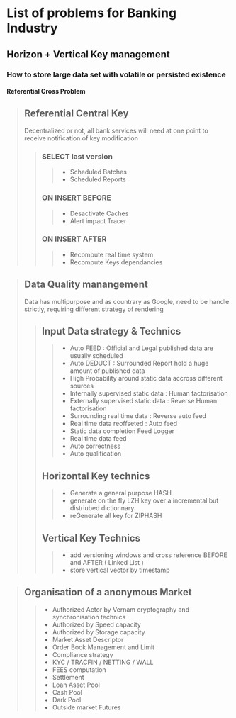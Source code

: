 # List of problems for Banking Industry
## Horizon + Vertical Key management
### How to store large data set with volatile or persisted existence
#### Referential Cross Problem

> ## Referential Central Key
>
> Decentralized or not, all bank services will need at one point to receive notification
> of key modification
>> ### SELECT last version
>>> - Scheduled Batches
>>> - Scheduled Reports
>> ### ON INSERT BEFORE
>>> - Desactivate Caches
>>> - Alert impact Tracer
>> ### ON INSERT AFTER
>>> - Recompute real time system
>>> - Recompute Keys dependancies

> ## Data Quality manangement
>
> Data has multipurpose and as countrary as Google, need to be handle strictly,
> requiring different strategy of rendering
>> ## Input Data strategy & Technics
>>> - Auto FEED : Official and Legal published data are usually scheduled
>>> - Auto DEDUCT : Surrounded Report hold a huge amount of published data
>>> - High Probability around static data accross different sources
>>> - Internally supervised static data : Human factorisation
>>> - Externally supervised static data : Reverse Human factorisation
>>> - Surrounding real time data : Reverse auto feed
>>> - Real time data reoffseted : Auto feed
>>> - Static data completion Feed Logger
>>> - Real time data feed
>>> - Auto correctness
>>> - Auto qualification
>> ## Horizontal Key technics
>>> - Generate a general purpose HASH
>>> - generate on the fly LZH key over a incremental but distriubed dictionnary
>>> - reGenerate all key for ZIPHASH
>> ## Vertical Key Technics
>>> - add versioning windows and cross reference BEFORE and AFTER ( Linked List )
>>> - store vertical vector by timestamp
 
> ## Organisation  of a anonymous Market 
>> - Authorized Actor by Vernam cryptography and synchronisation technics
>> - Authorized by Speed capacity
>> - Authorized by Storage capacity
>> - Market Asset Descriptor
>> - Order Book Management and Limit
>> - Compliance strategy
>> - KYC / TRACFIN / NETTING / WALL 
>> - FEES computation
>> - Settlement
>> - Loan Asset Pool
>> - Cash Pool
>> - Dark Pool
>> - Outside market Futures


